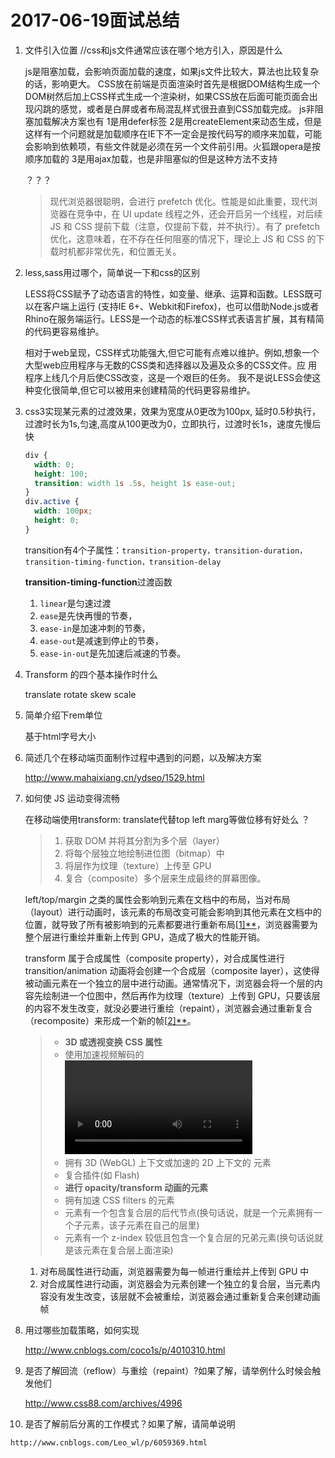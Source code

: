 # 2017-06-19面试总结

1.  文件引入位置 //css和js文件通常应该在哪个地方引入，原因是什么

    js是阻塞加载，会影响页面加载的速度，如果js文件比较大，算法也比较复杂的话，影响更大。
    CSS放在前端是页面渲染时首先是根据DOM结构生成一个DOM树然后加上CSS样式生成一个渲染树，如果CSS放在后面可能页面会出现闪跳的感觉，或者是白屏或者布局混乱样式很丑直到CSS加载完成。
    js非阻塞加载解决方案也有
    1是用defer标签
    2是用createElement来动态生成，但是这样有一个问题就是加载顺序在IE下不一定会是按代码写的顺序来加载，可能会影响到依赖项，有些文件就是必须在另一个文件前引用。火狐跟opera是按顺序加载的
    3是用ajax加载，也是非阻塞似的但是这种方法不支持

    ？？？

    >   现代浏览器很聪明，会进行 prefetch 优化。性能是如此重要，现代浏览器在竞争中，在 UI update 线程之外，还会开启另一个线程，对后续 JS 和 CSS 提前下载（注意，仅提前下载，并不执行）。有了 prefetch 优化，这意味着，在不存在任何阻塞的情况下，理论上 JS 和 CSS 的下载时机都非常优先，和位置无关。

2.  less,sass用过哪个，简单说一下和css的区别

    LESS将CSS赋予了动态语言的特性，如变量、继承、运算和函数。LESS既可以在客户端上运行 (支持IE 6+、Webkit和Firefox)，也可以借助Node.js或者Rhino在服务端运行。LESS是一个动态的标准CSS样式表语言扩展，其有精简 的代码更容易维护。

      相对于web呈现，CSS样式功能强大,但它可能有点难以维护。例如,想象一个大型web应用程序与无数的CSS类和选择器以及遍及众多的CSS文件。应 用程序上线几个月后使CSS改变，这是一个艰巨的任务。 我不是说LESS会使这种变化很简单,但它可以被用来创建精简的代码更容易维护。

3.  css3实现某元素的过渡效果，效果为宽度从0更改为100px, 延时0.5秒执行，过渡时长为1s,匀速,高度从100更改为0，立即执行，过渡时长1s，速度先慢后快

    ```css
    div {
      width: 0;
      height: 100;
      transition: width 1s .5s, height 1s ease-out;
    }
    div.active {
      width: 100px;
      height: 0;
    }
    ```
    transition有4个子属性：`transition-property，transition-duration，transition-timing-function，transition-delay`

    **transition-timing-function**过渡函数

    1.  `linear`是匀速过渡
    2.  `ease`是先快再慢的节奏，
    3.  `ease-in`是加速冲刺的节奏，
    4.  `ease-out`是减速到停止的节奏，
    5.  `ease-in-out`是先加速后减速的节奏。

4.  Transform 的四个基本操作时什么

    translate rotate skew scale

5.  简单介绍下rem单位

    基于html字号大小

6.  简述几个在移动端页面制作过程中遇到的问题，以及解决方案

    http://www.mahaixiang.cn/ydseo/1529.html

7.  如何使 JS 运动变得流畅

    在移动端使用transform: translate代替top left marg等做位移有好处么 ？

    >   1.  获取 DOM 并将其分割为多个层（layer）
    >   2.  将每个层独立地绘制进位图（bitmap）中
    >   3.  将层作为纹理（texture）上传至 GPU
    >   4.  复合（composite）多个层来生成最终的屏幕图像。

    left/top/margin 之类的属性会影响到元素在文档中的布局，当对布局（layout）进行动画时，该元素的布局改变可能会影响到其他元素在文档中的位置，就导致了所有被影响到的元素都要进行重新布局[[1\]**](https://link.zhihu.com/?target=http%3A//www.html5rocks.com/en/tutorials/speed/high-performance-animations/)，浏览器需要为整个层进行重绘并重新上传到 GPU，造成了极大的性能开销。

    transform 属于合成属性（composite property），对合成属性进行 transition/animation 动画将会创建一个合成层（composite layer），这使得被动画元素在一个独立的层中进行动画。通常情况下，浏览器会将一个层的内容先绘制进一个位图中，然后再作为纹理（texture）上传到 GPU，只要该层的内容不发生改变，就没必要进行重绘（repaint），浏览器会通过重新复合（recomposite）来形成一个新的帧[[2\]**](https://link.zhihu.com/?target=http%3A//www.html5rocks.com/en/tutorials/speed/layers/)。

    >   -   **3D 或透视变换 CSS 属性**
    >   -   使用加速视频解码的 <video> 元素
    >   -   拥有 3D (WebGL) 上下文或加速的 2D 上下文的 <canvas> 元素
    >   -   复合插件(如 Flash)
    >   -   **进行 opacity/transform 动画的元素**
    >   -   拥有加速 CSS filters 的元素
    >   -   元素有一个包含复合层的后代节点(换句话说，就是一个元素拥有一个子元素，该子元素在自己的层里)
    >   -   元素有一个 z-index 较低且包含一个复合层的兄弟元素(换句话说就是该元素在复合层上面渲染)

    1.  对布局属性进行动画，浏览器需要为每一帧进行重绘并上传到 GPU 中
    2.  对合成属性进行动画，浏览器会为元素创建一个独立的复合层，当元素内容没有发生改变，该层就不会被重绘，浏览器会通过重新复合来创建动画帧

8.  用过哪些加载策略，如何实现

    http://www.cnblogs.com/coco1s/p/4010310.html

9.  是否了解回流（reflow）与重绘（repaint）?如果了解，请举例什么时候会触发他们

    http://www.css88.com/archives/4996

10.  是否了解前后分离的工作模式？如果了解，请简单说明

    http://www.cnblogs.com/Leo_wl/p/6059369.html

